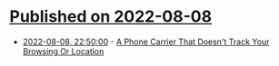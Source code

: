 # [Published on 2022-08-08](index.md)

* [2022-08-08, 22:50:00](https://yro.slashdot.org/story/22/08/08/219258/a-phone-carrier-that-doesnt-track-your-browsing-or-location?utm_source=rss1.0mainlinkanon&utm_medium=feed) - [A Phone Carrier That Doesn't Track Your Browsing Or Location](https://yro.slashdot.org/story/22/08/08/219258/a-phone-carrier-that-doesnt-track-your-browsing-or-location?utm_source=rss1.0mainlinkanon&utm_medium=feed)
